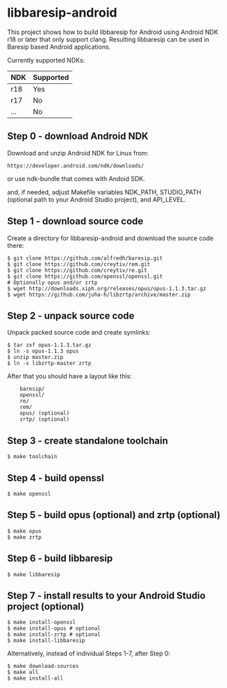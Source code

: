 libbaresip-android
==================

This project shows how to build libbaresip for Android using Android NDK
r18 or later that only support clang.  Resulting libbaresip can be used
in Baresip based Android applications.

Currently supported NDKs:

| NDK  | Supported  |
|------|------------|
| r18  | Yes        |
| r17  | No         |
| ...  | No         |

## Step 0 - download Android NDK

Download and unzip Android NDK for Linux from:
```
https://developer.android.com/ndk/downloads/
```
or use ndk-bundle that comes with Andoid SDK.

and, if needed, adjust Makefile variables NDK_PATH, STUDIO_PATH
(optional path to your Android Studio project), and API_LEVEL.

## Step 1 - download source code

Create a directory for libbaresip-android and download the source
code there:
```
$ git clone https://github.com/alfredh/baresip.git
$ git clone https://github.com/creytiv/rem.git
$ git clone https://github.com/creytiv/re.git
$ git clone https://github.com/openssl/openssl.git
# Optionally opus and/or zrtp
$ wget http://downloads.xiph.org/releases/opus/opus-1.1.3.tar.gz
$ wget https://github.com/juha-h/libzrtp/archive/master.zip
```

## Step 2 - unpack source code

Unpack packed source code and create symlinks:

```
$ tar zxf opus-1.1.3.tar.gz
$ ln -s opus-1.1.3 opus
$ unzip master.zip
$ ln -s libzrtp-master zrtp
```
After that you should have a layout like this:
```
    baresip/
    openssl/
    re/
    rem/
    opus/ (optional)
    zrtp/ (optional)
```

## Step 3 - create standalone toolchain
```
$ make toolchain
```

## Step 4 - build openssl
```
$ make openssl
```

## Step 5 - build opus (optional) and zrtp (optional)

```
$ make opus
$ make zrtp
```

## Step 6 - build libbaresip
```
$ make libbaresip
```

## Step 7 - install results to your Android Studio project (optional)

```
$ make install-openssl
$ make install-opus # optional
$ make install-zrtp # optional
$ make install-libbaresip
```

Alternatively, instead of individual Steps 1-7, after Step 0:
```
$ make download-sources
$ make all
$ make install-all
```

